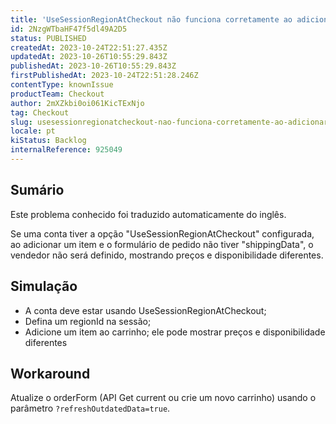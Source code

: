 ```yaml
---
title: 'UseSessionRegionAtCheckout não funciona corretamente ao adicionar o primeiro item ao carrinho'
id: 2NzgWTbaHF47f5dl49A2D5
status: PUBLISHED
createdAt: 2023-10-24T22:51:27.435Z
updatedAt: 2023-10-26T10:55:29.843Z
publishedAt: 2023-10-26T10:55:29.843Z
firstPublishedAt: 2023-10-24T22:51:28.246Z
contentType: knownIssue
productTeam: Checkout
author: 2mXZkbi0oi061KicTExNjo
tag: Checkout
slug: usesessionregionatcheckout-nao-funciona-corretamente-ao-adicionar-o-primeiro-item-ao-carrinho
locale: pt
kiStatus: Backlog
internalReference: 925049
---
```


## Sumário

<div class="alert alert-info">
  <p>Este problema conhecido foi traduzido automaticamente do inglês.</p>
</div>


Se uma conta tiver a opção "UseSessionRegionAtCheckout" configurada, ao adicionar um item e o formulário de pedido não tiver "shippingData", o vendedor não será definido, mostrando preços e disponibilidade diferentes.

## Simulação



- A conta deve estar usando UseSessionRegionAtCheckout;
- Defina um regionId na sessão;
- Adicione um item ao carrinho; ele pode mostrar preços e disponibilidade diferentes

## Workaround


Atualize o orderForm (API Get current ou crie um novo carrinho) usando o parâmetro `?refreshOutdatedData=true`.




